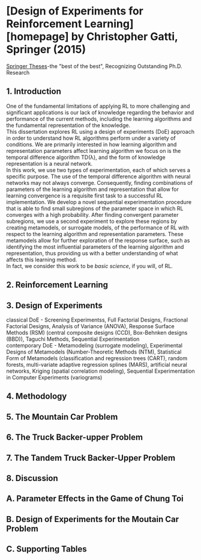 # [Design of Experiments for Reinforcement Learning][homepage] by Christopher Gatti, Springer (2015)

[Springer Theses][springer_theses]-the "best of the best", Recognizing
 Outstanding Ph.D. Research 

[springer_theses]: http://www.springer.com/series/8790

## 1. Introduction

One of the fundamental limitations of applying RL to more challenging and
 significant applications is our lack of knowledge regarding the behavior and
 performance of the current methods, including the learning algorithms and the
 fundamental representation of the knowledge.<br>
This dissertation explores RL using a design of experiments (DoE) approach in
 order to understand how RL algorithms perform under a variety of conditions. We
 are primarily interested in how learning algorithm and representation
 parameters affect learning algorithm we focus on is the temporal difference
 algorithm TD(λ), and the form of knowledge representation is a neural
 network.<br>
In this work, we use two types of experimentation, each of which serves a
 specific purpose. The use of the temporal difference algorithm with neural
 networks may not always converge. Consequently, finding combinations of
 parameters of the learning algorithm and representation that allow for learning
 convergence is a requisite first task to a successful RL implementation. We
 develop a novel sequential experimentation procedure that is able to find small
 subregions of the parameter space in which RL converges with a high
 probability. After finding convergent parameter subregions, we use a second
 experiment to explore these regions by creating metamodels, or surrogate
 models, of the performance of RL with respect to the learning algorithm and
 representation parameters. These metamodels allow for further exploration of
 the response surface, such as identifying the most influential parameters of
 the learning algorithm and representation, thus providing us with a better
 understanding of what affects this learning method.<br>
In fact, we consider this work to be *basic science*, if you will, of RL.

## 2. Reinforcement Learning

## 3. Design of Experiments

classical DoE - Screening Experimentss, Full Factorial Designs, Fractional
 Factorial Designs, Analysis of Variance (ANOVA), Response Surface Methods
 (RSM) (central composite designs (CCD), Box-Behnken designs (BBD)), Taguchi
 Methods, Sequential Experimentation<br>
contemporary DoE - Metamodeling (surrogate modeling), Experimental Designs of
 Metamodels (Number-Theoretic Methods (NTM), Statistical Form of Metamodels
 (classification and regression trees (CART), random forests, multi-variate
 adaptive regression splines (MARS), artificial neural networks, Kriging
 (spatial correlation modeling), Sequential Experimentation in Computer
 Experiments (variograms)

## 4. Methodology

## 5. The Mountain Car Problem

## 6. The Truck Backer-upper Problem

## 7. The Tandem Truck Backer-Upper Problem

## 8. Discussion

## A. Parameter Effects in the Game of Chung Toi

## B. Design of Experiments for the Moutain Car Problem

## C. Supporting Tables

